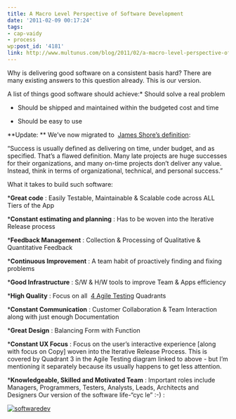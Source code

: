 ```yaml
---
title: A Macro Level Perspective of Software Development
date: '2011-02-09 00:17:24'
tags:
- cap-vaidy
- process
wp:post_id: '4181'
link: http://www.multunus.com/blog/2011/02/a-macro-level-perspective-of-software-development/
---
```


Why is delivering good software on a consistent basis hard? There are many existing answers to this question already. This is our version.

A list of things good software should achieve:* Should solve a real problem

	
* Should be shipped and maintained within the budgeted cost and time

	
* Should be easy to use

**Update: **
We’ve now migrated to 
[James Shore’s definition](http://jamesshore.com/Agile-Book/why_agile.html):


“Success is usually defined as delivering on time, under budget, and as specified. That’s a flawed definition. Many late projects are huge successes for their organizations, and many on-time projects don’t deliver any value. Instead, think in terms of organizational, technical, and personal success.”

What it takes to build such software:

***Great code**
: Easily Testable, Maintainable & Scalable code across ALL Tiers of the App

	
***Constant estimating and planning**
: Has to be woven into the Iterative Release process

	
***Feedback Management**
: Collection & Processing of Qualitative & Quantitative Feedback

	
***Continuous Improvement**
: A team habit of proactively finding and fixing problems

	
***Good Infrastructure**
: S/W & H/W tools to improve Team & Apps efficiency

	
***High Quality**
: Focus on all 
[4 Agile Testing](http://onestepbacktwostepsforward.blogspot.com/2009/06/agile-testing-quadrants.html) Quadrants

	
***Constant Communication**
: Customer Collaboration & Team Interaction along with just enough Documentation

	
***Great Design**
: Balancing Form with Function

	
***Constant UX Focus**
: Focus on the user’s interactive experience [along with focus on Copy] woven into the Iterative Release Process. This is covered by Quadrant 3 in the Agile Testing diagram linked to above - but I’m mentioning it separately because its usually happens to get less attention.

	
***Knowledgeable, Skilled and Motivated Team**
: Important roles include Managers, Programmers, Testers, Analysts, Leads, Architects and Designers
Our version of the software life-“cyc
le” :-) :


[![softwaredev](https://s3.amazonaws.com/next.multunus.com/wp-content/uploads/2014/01/softwaredev-300x271.png)](https://s3.amazonaws.com/next.multunus.com/wp-content/uploads/2014/01/softwaredev.png)
